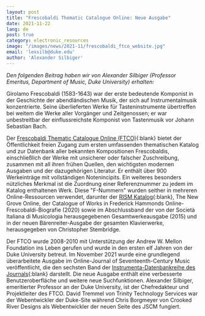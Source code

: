 ```yaml
---
layout: post
title: "Frescobaldi Thematic Catalogue Online: Neue Ausgabe"
date: 2021-11-22
lang: de
post: true
category: electronic_resources
image: "/images/news/2021-11/frescobaldi_ftco_website.jpg"
email: 'lexsilb@duke.edu'
author: 'Alexander Silbiger'
---
```


_Den folgenden Beitrag haben wir von Alexander Silbiger (Professor Emeritus, Department of Music, Duke University) erhalten:_  

Girolamo Frescobaldi (1583-1643) war der erste bedeutende Komponist in der Geschichte der abendländischen Musik, der sich auf Instrumentalmusik konzentrierte. Seine überlieferten Werke für Tasteninstrumente übertreffen bei weitem die Werke aller Vorgänger und Zeitgenossen; er war unbestreitbar der einflussreichste Komponist von Tastenmusik vor Johann Sebastian Bach.  

Der [Frescobaldi Thematic Catalogue Online (FTCO)](https://frescobaldi.sscm-jscm.org/){:blank} bietet der Öffentlichkeit freien Zugang zum ersten umfassenden thematischen Katalog und zur Datenbank aller bekannten Kompositionen Frescobaldis, einschließlich der Werke mit unsicherer oder falscher Zuschreibung, zusammen mit all ihren frühen Quellen, den wichtigsten modernen Ausgaben und der dazugehörigen Literatur. Er enthält über 900 Werkeinträge mit vollständigen Notenincipits. Ein weiteres besonders nützliches Merkmal ist die Zuordnung einer Referenznummer zu jedem im Katalog enthaltenen Werk. Diese "F-Nummern" wurden seither in mehreren Online-Ressourcen verwendet, darunter der [RISM Katalog](https://opac.rism.info/search?View=rism&q=ftco){:blank}, The New Grove Online, der Catalogue of Works in Frederick Hammonds Online-Frescobaldi-Biografie (2020) sowie im Abschlussband der von der Società Italiana di Musicologia herausgegebenen Gesamtwerkeausgabe (2015) und in der neuen Bärenreiter-Ausgabe der gesamten Klavierwerke, herausgegeben von Christopher Stembridge.  

Der FTCO wurde 2008-2010 mit Unterstützung der Andrew W. Mellon Foundation ins Leben gerufen und wurde in den ersten elf Jahren von der Duke University betreut. Im November 2021 wurde eine grundlegend überarbeitete Ausgabe im Online-Journal of Seventeenth-Century Music veröffentlicht, die den sechsten Band der [Instrumenta-Datenbankreihe des Journals](https://sscm-jscm.org/instrumenta/instrumenta-volumes/){:blank} darstellt. Die neue Ausgabe enthält eine verbesserte Benutzeroberfläche und weitere neue Suchfunktionen. Alexander Silbiger, emeritierter Professor an der Duke University, ist der Chefredakteur und Projektleiter des FTCO. David Tremmel von Trinity Technology Services war der Webentwickler der Duke-Site während Chris Borgmeyer von Crooked River Designs als Webentwickler der neuen Seite des JSCM fungiert.
